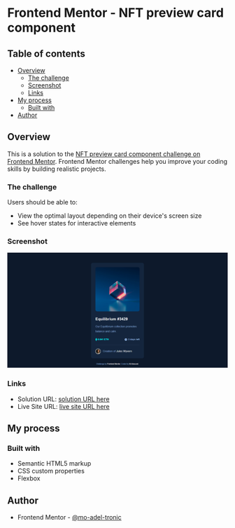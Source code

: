 # Frontend Mentor - NFT preview card component

## Table of contents

- [Overview](#overview)
  - [The challenge](#the-challenge)
  - [Screenshot](#screenshot)
  - [Links](#links)
- [My process](#my-process)
  - [Built with](#built-with)
- [Author](#author)

## Overview

This is a solution to the [NFT preview card component challenge on Frontend Mentor](https://www.frontendmentor.io/challenges/nft-preview-card-component-SbdUL_w0U). Frontend Mentor challenges help you improve your coding skills by building realistic projects. 

### The challenge

Users should be able to:

- View the optimal layout depending on their device's screen size
- See hover states for interactive elements

### Screenshot

![](./screenshot.png)

### Links

- Solution URL: [solution URL here](https://www.frontendmentor.io/solutions/nft-preview-card-component-QTm8xl0M_p)
- Live Site URL: [live site URL here](https://mo-adel-tronic.github.io/NFT-preview-card-component/)

## My process

### Built with

- Semantic HTML5 markup
- CSS custom properties
- Flexbox

## Author

<!-- - Website - [Mohamed Abouzed](https://www.your-site.com) -->
- Frontend Mentor - [@mo-adel-tronic](https://www.frontendmentor.io/profile/mo-adel-tronic)
